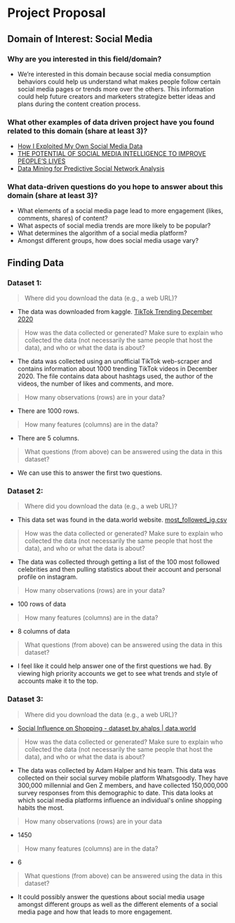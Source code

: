 # **Project Proposal**

## **Domain of Interest: Social Media**
### **Why are you interested in this field/domain?**
- We’re interested in this domain because social media consumption behaviors could help us understand what makes people follow certain social media pages or trends more over the others. This information could help future creators and marketers strategize better ideas and plans during the content creation process.

### **What other examples of data driven project have you found related to this domain (share at least 3)?**
 - [How I Exploited My Own Social Media Data](https://towardsdatascience.com/how-i-exploited-my-own-social-media-data-84e886dcf10)
 - [THE POTENTIAL OF SOCIAL MEDIA INTELLIGENCE TO IMPROVE PEOPLE’S LIVES](https://datacollaboratives.org/social-media.html)
 - [Data Mining for Predictive Social Network Analysis](https://www.toptal.com/data-science/social-network-data-mining-for-predictive-analysis)


### **What data-driven questions do you hope to answer about this domain (share at least 3)?**
- What elements of a social media page lead to more engagement (likes, comments, shares) of content?
- What aspects of social media trends are more likely to be popular?
- What determines the algorithm of a social media platform?
- Amongst different groups, how does social media usage vary?

## **Finding Data**

### **Dataset 1:**

>Where did you download the data (e.g., a web URL)?
- The data was downloaded from kaggle. [TikTok Trending December 2020](https://www.kaggle.com/erikvdven/tiktok-trending-december-2020)

>How was the data collected or generated? Make sure to explain who collected the data (not necessarily the same people that host the data), and who or what the data is about?
- The data was collected using an unofficial TikTok web-scraper and contains information about 1000 trending TikTok videos in December 2020. The file contains data about hashtags used, the author of the videos, the number of likes and comments, and more.

>How many observations (rows) are in your data?
- There are 1000 rows.

>How many features (columns) are in the data?
- There are 5 columns.

>What questions (from above) can be answered using the data in this dataset?
- We can use this to answer the first two questions.

### **Dataset 2:**

>Where did you download the data (e.g., a web URL)?
- This data set was found in the data.world website.
[most_followed_ig.csv](https://data.world/socialmediadata/most-followed-on-instagram/workspace/file?filename=most_followed_ig.csv)

>How was the data collected or generated? Make sure to explain who collected the data (not necessarily the same people that host the data), and who or what the data is about?
- The data was collected through getting a list of the 100 most followed celebrities and then pulling statistics about their account and personal profile on instagram.

>How many observations (rows) are in your data?
- 100 rows of data

>How many features (columns) are in the data?
- 8 columns of data

>What questions (from above) can be answered using the data in this dataset?
- I feel like it could help answer one of the first questions we had. By viewing high priority accounts we get to see what trends and style of accounts make it to the top.
### **Dataset 3:**

>Where did you download the data (e.g., a web URL)?
- [Social Influence on Shopping - dataset by ahalps | data.world](https://data.world/ahalps/social-influence-on-shopping)

>How was the data collected or generated? Make sure to explain who collected the data (not necessarily the same people that host the data), and who or what the data is about?
- The data was collected by Adam Halper and his team. This data was collected on their social survey mobile platform Whatsgoodly. They have 300,000 millennial and Gen Z members, and have collected 150,000,000 survey responses from this demographic to date. This data looks at which social media platforms influence an individual's online shopping habits the most.

>How many observations (rows) are in your data
- 1450

>How many features (columns) are in the data?
- 6

>What questions (from above) can be answered using the data in this dataset?
- It could possibly answer the questions about social media usage amongst different groups as well as the different elements of a social media page and how that leads to more engagement.
